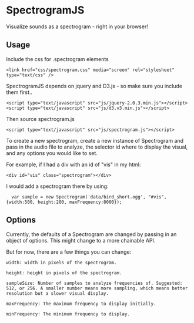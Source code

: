 # SpectrogramJS

Visualize sounds as a spectrogram - right in your browser!

## Usage 

Include the css for .spectrogram elements

    <link href="css/spectrogram.css" media="screen" rel="stylesheet" type="text/css" />

SpectrogramJS depends on jquery and D3.js - so make sure you include them first..


    <script type="text/javascript" src="js/jquery-2.0.3.min.js"></script>
    <script type="text/javascript" src="js/d3.v3.min.js"></script>


Then source spectrogram.js


    <script type="text/javascript" src="js/spectrogram.js"></script>

To create a new spectrogram, create a new instance of Spectrogram and pass in the audio file to analyze, the selector id where to display the visual, and any options you would like to set.

For example, if I had a div with an id of "vis" in my html:

    <div id="vis" class="spectrogram"></div>

I would add a spectrogram there by using:

      var sample = new Spectrogram('data/bird_short.ogg', "#vis", {width:500, height:200, maxFrequency:8000});

## Options

Currently, the defaults of a Spectrogram are changed by passing in an object of options. This might change to a more chainable API.

But for now, there are a few things you can change:

    width: width in pixels of the spectrogram.

    height: height in pixels of the spectrogram.

    sampleSize: Number of samples to analyze frequencies of. Suggested: 512, or 256. A smaller number means more sampling, which means better resolution but a slower visual display.

    maxFrequency: The maximum frequency to display initially. 

    minFrequency: The minimum frequency to display.
